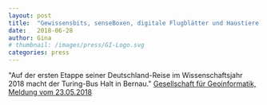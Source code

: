 ```yaml
---
layout: post
title:  "Gewissensbits, senseBoxen, digitale Flugblätter und Haustiere auf Tour"
date:   2018-06-28 
author: Gina
# thumbnail: /images/press/GI-Logo.svg
categories: press
---
```

"Auf der ersten Etappe seiner Deutschland-Reise im Wissenschaftsjahr 2018 macht der Turing-Bus Halt in Bernau."
<a href="https://gi.de/meldung/gewissensbits-senseboxen-digitale-flugblaetter-und-haustiere-auf-tour/">Gesellschaft für Geoinformatik, Meldung vom 23.05.2018</a>
